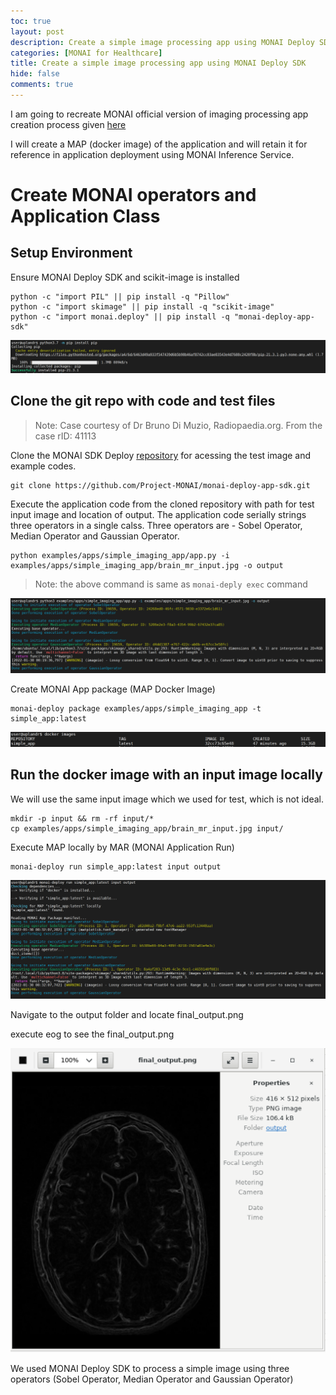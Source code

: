 ```yaml
---
toc: true
layout: post
description: Create a simple image processing app using MONAI Deploy SDK
categories: [MONAI for Healthcare]
title: Create a simple image processing app using MONAI Deploy SDK
hide: false
comments: true
---
```


I am going to recreate MONAI official version of imaging processing app creation process given [here](https://docs.monai.io/projects/monai-deploy-app-sdk/en/latest/notebooks/tutorials/01_simple_app.html)

I will create a MAP (docker image) of the application and will retain it for reference in application deployment using MONAI Inference Service. 

# Create MONAI operators and Application Class

## Setup Environment

Ensure MONAI Deploy SDK and scikit-image is installed 

```
python -c "import PIL" || pip install -q "Pillow"
python -c "import skimage" || pip install -q "scikit-image"
python -c "import monai.deploy" || pip install -q "monai-deploy-app-sdk"
```

![](/images/2022-01-27-install-monai-deploy/image1.png)

## Clone the git repo with code and test files

> Note: Case courtesy of Dr Bruno Di Muzio, Radiopaedia.org. From the case rID: 41113

Clone the MONAI SDK Deploy [repository](https://github.com/Project-MONAI/monai-deploy-app-sdk.git) for acessing the test image and example codes.

```
git clone https://github.com/Project-MONAI/monai-deploy-app-sdk.git
```

Execute the application code from the cloned repository with path for test input image and location of output. The application code serially strings three operators in a single calss. Three operators are - Sobel Operator, Median Operator and Gaussian Operator. 

```
python examples/apps/simple_imaging_app/app.py -i examples/apps/simple_imaging_app/brain_mr_input.jpg -o output
```

> Note: the above command is same as `monai-deply exec` command

![](/images/2022-01-29-creating-simple-app-using-monai-deploy/image1.png)

Create MONAI App package (MAP Docker Image)

```
monai-deploy package examples/apps/simple_imaging_app -t simple_app:latest
```

![](/images/2022-01-29-creating-simple-app-using-monai-deploy/image2.png)

## Run the docker image with an input image locally

We will use the same input image which we used for test, which is not ideal.

```
mkdir -p input && rm -rf input/*
cp examples/apps/simple_imaging_app/brain_mr_input.jpg input/
```

Execute MAP locally by MAR (MONAI Application Run)

```
monai-deploy run simple_app:latest input output
```

![](/images/2022-01-29-creating-simple-app-using-monai-deploy/image3.png)

Navigate to the output folder and locate final_output.png

execute eog to see the final_output.png

![](/images/2022-01-29-creating-simple-app-using-monai-deploy/image4.png)

We used MONAI Deploy SDK to process a simple image using three operators (Sobel Operator, Median Operator and Gaussian Operator)
